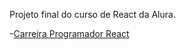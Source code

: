 Projeto final do curso de React da Alura.
 
 -[Carreira Programador React](https://www.alura.com.br/carreira-programador-react)